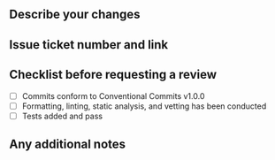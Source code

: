 ## Describe your changes

## Issue ticket number and link

## Checklist before requesting a review
- [ ] Commits conform to Conventional Commits v1.0.0
- [ ] Formatting, linting, static analysis, and vetting has been conducted
- [ ] Tests added and pass

## Any additional notes
